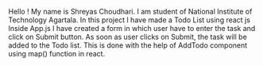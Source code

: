 Hello !
My name is Shreyas Choudhari.
I am student of National Institute of Technology Agartala.
In this project I have made a Todo List using react js
Inside App.js I have created a form in which user have to enter the task and click on Submit button.
As soon as user clicks on Submit, the task will be added to the Todo list.
This is done with the help of AddTodo component using map() function in react.
